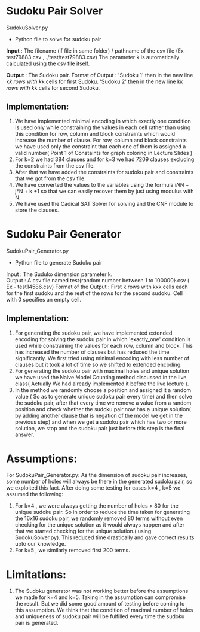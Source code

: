 # Sudoku Pair Solver 
SudokuSolver.py
- Python file to solve for sudoku pair

<strong>Input</strong> :  The filename (if file in same folder) / pathname of the csv file (Ex - test79883.csv , ./test/test79883.csv)
The parameter k is automatically calculated using the csv file itself.</br>

<strong>Output</strong> : The Sudoku pair.
Format of Output : 'Sudoku 1' then in the new line k*k rows with k*k cells for first Sudoku.
                   'Sudoku 2' then in the new line k*k rows with k*k cells for second Sudoku.

## Implementation:
1. We have implemented minimal encoding in which exactly one condition is used only while constraining the 
values in each cell rather than using this condition for row, column and block constraints which would increase the 
number of clause. For row, column and block constraints we have used only the constraint that each one of them is 
assigned a valid number( Point 1 of Constaints for graph coloring in Lecture Slides )
2. For k=2 we had 384 clauses and for k=3 we had 7209 clauses excluding the constraints from the csv file.
3. After that we have added the constraints for sudoku pair and constraints that we got from the csv file.
4. We have converted the values to the variables using the formula i*N*N + j*N + k +1 so that we can easily recover 
them by just using modulus with N.
5. We have used the Cadical SAT Solver for solving and the CNF module to store the clauses.


# Sudoku Pair Generator
SudokuPair_Generator.py
- Python file to generate Sudoku pair

Input : The Suduko dimension parameter k.</br>
Output : A csv file named test{random number between 1 to 100000}.csv ( Ex - test14586.csv) 
Format of the Output : First k rows with kxk cells each for the first sudoku and the rest of the rows for the 
second sudoku.  Cell with 0 specifies an empty cell.

## Implementation:
1. For generating the sudoku pair, we have implemented extended encoding for solving the sudoku pair
in which 'exactly_one' condition is used while constraining the values for each row, column and block. This has
increased the number of clauses but has reduced the time significantly. We first tried using minimal encoding 
with less number of clauses but it took a lot of time so we shifted to extended encoding.
2. For generating the sudoku pair with maximal holes and unique solution we have used the Naive Model Counting 
method discussed in the live class( Actually We had already implemented it before the live lecture ).
3. In the method we randomly choose a position and assigned it a random value ( So as to generate unique sudoku
pair every time) and then solve the sudoku pair, after that every time we remove a value from a random position and 
check whether the sudoku pair now has a unique solution( by adding another clause that is negation of the model we 
get in the previous step) and when we get a sudoku pair which has two or more solution, we stop and the sudoku pair
just before this step is the final answer. 


# Assumptions:
For SudokuPair_Generator.py:
As the dimension of sudoku pair increases, some number of holes will always be there in the generated sudoku pair,
so we exploited this fact. After doing some testing for cases k=4 , k=5 we assumed the following:
1. For k=4 , we were always getting the number of holes > 80 for the unique sudoku pair.
So in order to reduce the time taken for generating the 16x16 sudoku pair, we randomly removed 80 terms 
without even checking for the unique solution as it would always happen and after that we started checking for
the unique solution.( using SudokuSolver.py). This reduced time drastically and gave correct results upto
our knowledge.
2. For k=5 , we similarly removed first 200 terms.

# Limitations:
1. The Sudoku generator was not working better before the assumptions we made for k=4 and k=5. Taking in the 
assumption can compromise the result. But we did some good amount of testing before coming to this assumption.
We think that the condition of maximal number of holes and uniqueness of sudoku pair will be fulfilled every time 
the sudoku pair is generated.



